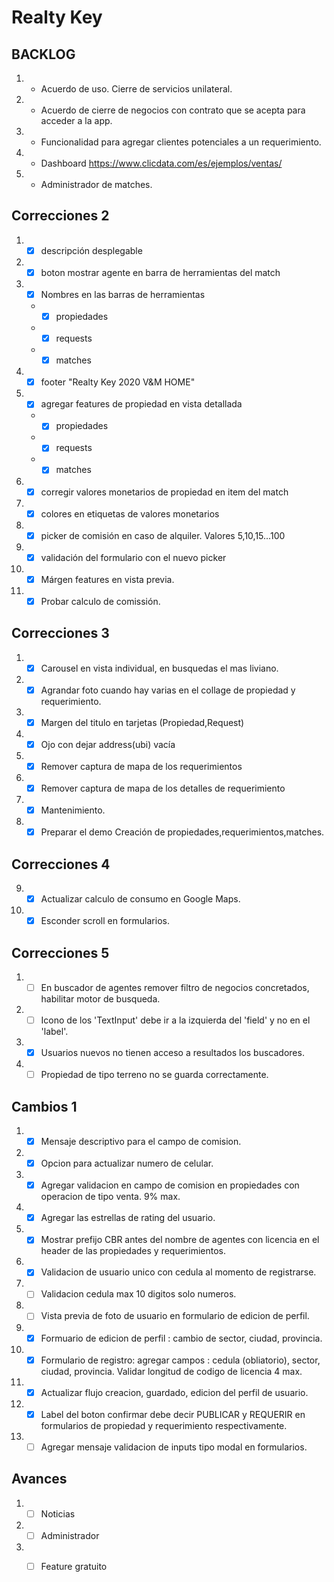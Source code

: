 # Realty Key

## BACKLOG
1. - Acuerdo de uso. Cierre de servicios unilateral.
2. - Acuerdo de cierre de negocios con contrato que se acepta para acceder a la app.
3. - Funcionalidad para agregar clientes potenciales a un requerimiento.
4. - Dashboard https://www.clicdata.com/es/ejemplos/ventas/
5. - Administrador de matches.

## Correcciones 2

1. - [x] descripción desplegable

2. - [X] boton mostrar agente en barra de herramientas del match

3. - [x] Nombres en las barras de herramientas
    - - [x]  propiedades
    - - [x]  requests
    - - [x]  matches
4. - [x] footer "Realty Key 2020 V&M HOME"

5. - [x] agregar features de propiedad en vista detallada
    - - [x]  propiedades
    - - [x]  requests
    - - [x]  matches
6. - [x] corregir valores monetarios de propiedad en item del match

7. - [x] colores en etiquetas de valores monetarios

8. - [x] picker de comisión en caso de alquiler. Valores 5,10,15...100

9. - [x] validación del formulario con el nuevo picker

10. - [x] Márgen features en vista previa.

11. - [x] Probar calculo de comissión.

## Correcciones 3

1. - [x] Carousel en vista individual, en busquedas el mas liviano.
2. - [x] Agrandar foto cuando hay varias en el collage de propiedad y requerimiento.

3. - [x] Margen del titulo en tarjetas (Propiedad,Request)

4. - [x] Ojo con dejar address(ubi) vacía 
5. - [x] Remover captura de mapa de los requerimientos
6. - [x] Remover captura de mapa de los detalles de requerimiento
7. - [x] Mantenimiento.
8. - [x] Preparar el demo Creación de propiedades,requerimientos,matches.

## Correcciones 4

9. - [x] Actualizar calculo de consumo en Google Maps.
10. - [x] Esconder scroll en formularios.

## Correcciones 5

1. - [ ] En buscador de agentes remover filtro de negocios concretados, habilitar motor de busqueda.
2. - [ ] Icono de los 'TextInput' debe ir a la izquierda del 'field' y no en el 'label'.
3. - [x] Usuarios nuevos no tienen acceso a resultados los buscadores.
4. - [ ] Propiedad de tipo terreno no se guarda correctamente.

## Cambios 1

1. - [x] Mensaje descriptivo para el campo de comision.
2. - [x] Opcion para actualizar numero de celular.
3. - [x] Agregar validacion en campo de comision en propiedades con operacion de tipo venta. 9% max.
4. - [x] Agregar las estrellas de rating del usuario.
5. - [x] Mostrar prefijo CBR antes del nombre de agentes con licencia en el header de las propiedades y requerimientos.
6. - [x] Validacion de usuario unico con cedula al momento de registrarse.
7. - [ ] Validacion cedula max 10 digitos solo numeros.
8. - [ ] Vista previa de foto de usuario en formulario de edicion de perfil.
9. - [x] Formuario de edicion de perfil : cambio de sector, ciudad, provincia.
10. - [x] Formulario de registro: agregar campos : cedula (obliatorio), sector, ciudad, provincia. Validar longitud de codigo de licencia 4 max.
11. - [x] Actualizar flujo creacion, guardado, edicion del perfil de usuario.
12. - [x] Label del boton confirmar debe decir PUBLICAR y REQUERIR en formularios de propiedad y requerimiento respectivamente.
13. - [ ] Agregar mensaje validacion de inputs tipo modal en formularios.

## Avances

1. - [ ] Noticias
2. - [ ] Administrador
3. - [ ] Feature gratuito


